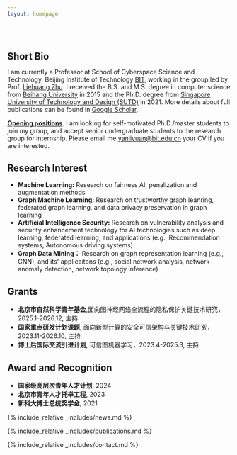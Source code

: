 ```yaml
---
layout: homepage
---
```


<h1 id="about-me"></h1>

<h2 style="margin: 60px 0px 10px;">Short Bio</h2>

I am currently a Professor at School of Cyberspace Science and Technology, Beijing Institute of Technology [BIT](https://cst.bit.edu.cn/index.htm), working in the group led by Prof. [Liehuang Zhu](https://cst.bit.edu.cn/szdw/jsml/bssds/2515180f56bf4a30b0bb672dfab8391d.htm).  I received the B.S. and M.S. degree in computer science from [Beihang University](https://www.buaa.edu.cn/) in 2015 and the Ph.D. degree from [Singapore University of Technology and Design (SUTD)](https://www.sutd.edu.sg/) in 2021. More details about full publications can be found in [Google Scholar](https://scholar.google.com/citations?user=7La0oUa0e5IC&hl=en).

**<u>Opening positions</u>**. I am looking for self-motivated Ph.D./master students to join my group, and accept senior undergraduate students to the research group for internship. Please email me <u>yanliyuan@bit.edu.cn</u> your CV if you are interested.



## Research Interest

- **Machine Learning:** Research on fairness AI, penalization and augmentation methods
- **Graph Machine Learning:** Research on trustworthy graph leanring, federated graph learning, and data privacy preservation in graph learning
- **Artificial Intelligence Security:** Research on vulnerability analysis and security enhancement technology for AI technologies such as deep learning, federated learning, and applications (e.g., Recommendation systems, Autonomous driving systems).
- **Graph Data Mining：** Research on graph representation learning (e.g., GNN), and its' applicaitons (e.g., social network analysis, network anomaly detection, network topology inference) 


## Grants 
- **北京市自然科学青年基金**,面向图神经网络全流程的隐私保护关键技术研究， 2025.1-2026.12, 主持
- **国家重点研发计划课题**, 面向新型计算的安全可信架构与关键技术研究，2023.11-2026.10, 主持
- **博士后国际交流引进计划**, 可信图机器学习，2023.4-2025.3, 主持

## Award and Recognition
- **国家级高层次青年人才计划**, 2024
- **北京市青年人才托举工程**, 2023
- **新科大博士总统奖学金**, 2021


{% include_relative _includes/news.md %}

{% include_relative _includes/publications.md %}

{% include_relative _includes/contact.md %}
